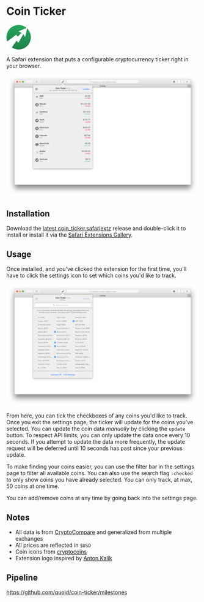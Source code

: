 # Coin Ticker

<img src="https://raw.githubusercontent.com/quoid/coin-ticker/sandbox/etc/logo.png" width="64" height="64">

A Safari extension that puts a configurable cryptocurrency ticker right in your browser.

![ticker image](https://raw.githubusercontent.com/quoid/coin-ticker/sandbox/etc/ticker.png)

## Installation

Download the [latest coin_ticker.safariextz](https://github.com/quoid/coin-ticker/releases) release and double-click it to install or install it via the [Safari Extensions Gallery](https://safari-extensions.apple.com/details/?id=com.quoid.cointicker-J74Q8V8V8N).

## Usage

Once installed, and you've clicked the extension for the first time, you'll have to click the settings icon to set which coins you'd like to track.

![settings image](https://raw.githubusercontent.com/quoid/coin-ticker/sandbox/etc/settings.png)

From here, you can tick the checkboxes of any coins you'd like to track. Once you exit the settings page, the ticker will update for the coins you've selected. You can update the coin data *manually* by clicking the `update` button. To respect API limits, you can only update the data once every 10 seconds. If you attempt to update the data more frequently, the update request will be deferred until 10 seconds has past since your previous update.

To make finding your coins easier, you can use the filter bar in the settings page to filter all available coins. You can also use the search flag `:checked` to only show coins you have already selected. You can only track, at max, 50 coins at one time.

You can add/remove coins at any time by going back into the settings page.

## Notes

- All data is from [CryptoCompare](https://www.cryptocompare.com) and generalized from multiple exchanges
- All prices are reflected in `$USD`
- Coin icons from [cryptocoins](https://github.com/allienworks/cryptocoins)
- Extension logo inspired by [Anton Kalik](https://thenounproject.com/antonkalik/)

## Pipeline

https://github.com/quoid/coin-ticker/milestones
